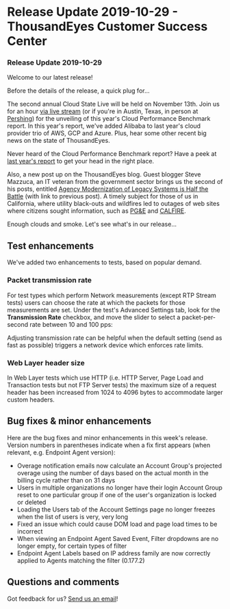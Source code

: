 # Release Update 2019-10-29 - ThousandEyes Customer Success Center

### Release Update 2019-10-29

Welcome to our latest release!

Before the details of the release, a quick plug for...

The second annual Cloud State Live will be held on November 13th. Join us for an hour [via live stream](https://www.thousandeyes.com/cloud-state-live) \(or if you're in Austin, Texas, in person at [Pershing](https://thepershing.com/)\) for the unveiling of this year's Cloud Performance Benchmark report. In this year's report, we've added Alibaba to last year's cloud provider trio of AWS, GCP and Azure. Plus, hear some other recent big news on the state of ThousandEyes.

Never heard of the Cloud Performance Benchmark report? Have a peek at [last year's report](https://www.thousandeyes.com/resources/2018-public-cloud-performance-benchmark-report) to get your head in the right place.

Also, a new post up on the ThousandEyes blog. Guest blogger Steve Mazzuca, an IT veteran from the government sector brings us the second of his posts, entitled [Agency Modernization of Legacy Systems is Half the Battle](https://blog.thousandeyes.com/agency-modernization-of-legacy-systems-is-half-the-battle/) \(with link to previous post\). A timely subject for those of us in California, where utility black-outs and wildfires led to outages of web sites where citizens sought information, such as [PG&E](https://blog.thousandeyes.com/pge-web-servers-go-dark-amid-looming-power-shutdown/) and [CALFIRE](https://znzzrb.share.thousandeyes.com/view/tests/?roundId=1572277920&metric=availability&scenarioId=httpServer&testId=1137468).

Enough clouds and smoke. Let's see what's in our release...

## Test enhancements

We've added two enhancements to tests, based on popular demand.

### Packet transmission rate

For test types which perform Network measurements \(except RTP Stream tests\) users can choose the rate at which the packets for those measurements are set. Under the test's Advanced Settings tab, look for the **Transmission Rate** checkbox, and move the slider to select a packet-per-second rate between 10 and 100 pps:

Adjusting transmission rate can be helpful when the default setting \(send as fast as possible\) triggers a network device which enforces rate limits.

### Web Layer header size

In Web Layer tests which use HTTP \(i.e. HTTP Server, Page Load and Transaction tests but not FTP Server tests\) the maximum size of a request header has been increased from 1024 to 4096 bytes to accommodate larger custom headers.

## Bug fixes & minor enhancements

Here are the bug fixes and minor enhancements in this week's release. Version numbers in parentheses indicate when a fix first appears \(when relevant, e.g. Endpoint Agent version\):

* Overage notification emails now calculate an Account Group's projected overage using the number of days based on the actual month in the billing cycle rather than on 31 days
* Users in multiple organizations no longer have their login Account Group reset to one particular group if one of the user's organization is locked or deleted
* Loading the Users tab of the Account Settings page no longer freezes when the list of users is very, very long
* Fixed an issue which could cause DOM load and page load times to be incorrect
* When viewing an Endpoint Agent Saved Event, Filter dropdowns are no longer empty, for certain types of filter
* Endpoint Agent Labels based on IP address family are now correctly applied to Agents matching the filter \(0.177.2\)

## Questions and comments

Got feedback for us? [Send us an email](mailto:support@thousandeyes.com?subject=2019-10-29+Release+Update)!

